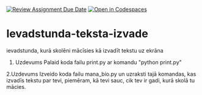 [![Review Assignment Due Date](https://classroom.github.com/assets/deadline-readme-button-22041afd0340ce965d47ae6ef1cefeee28c7c493a6346c4f15d667ab976d596c.svg)](https://classroom.github.com/a/AwfxKM5F)
[![Open in Codespaces](https://classroom.github.com/assets/launch-codespace-2972f46106e565e64193e422d61a12cf1da4916b45550586e14ef0a7c637dd04.svg)](https://classroom.github.com/open-in-codespaces?assignment_repo_id=20424542)
# Ievadstunda-teksta-izvade
ievadstunda, kurā skolēni mācīsies kā izvadīt tekstu uz ekrāna

1. Uzdevums
Palaid koda failu print.py ar komandu "python print.py"

2.Uzdevums
Izveido koda failu mana_bio.py un uzraksti tajā komandas, kas izvadīs tekstu par tevi, piemēram, kā tevi sauc, cik tev ir gadi, kurā skolā tu mācies.
